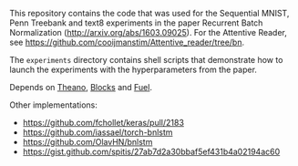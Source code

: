 This repository contains the code that was used for the Sequential
MNIST, Penn Treebank and text8 experiments in the paper Recurrent
Batch Normalization (http://arxiv.org/abs/1603.09025).  For the
Attentive Reader, see
https://github.com/cooijmanstim/Attentive_reader/tree/bn.

The `experiments` directory contains shell scripts that demonstrate
how to launch the experiments with the hyperparameters from the paper.

Depends on [Theano](https://github.com/Theano/Theano), [Blocks](https://github.com/mila-udem/blocks) and [Fuel](https://github.com/mila-udem/fuel).

Other implementations:
- https://github.com/fchollet/keras/pull/2183
- https://github.com/iassael/torch-bnlstm
- https://github.com/OlavHN/bnlstm
- https://gist.github.com/spitis/27ab7d2a30bbaf5ef431b4a02194ac60
